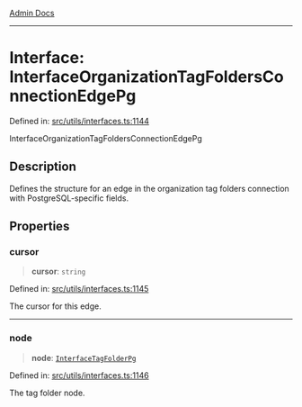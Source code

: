 [Admin Docs](/)

***

# Interface: InterfaceOrganizationTagFoldersConnectionEdgePg

Defined in: [src/utils/interfaces.ts:1144](https://github.com/PalisadoesFoundation/talawa-admin/blob/main/src/utils/interfaces.ts#L1144)

InterfaceOrganizationTagFoldersConnectionEdgePg

## Description

Defines the structure for an edge in the organization tag folders connection with PostgreSQL-specific fields.

## Properties

### cursor

> **cursor**: `string`

Defined in: [src/utils/interfaces.ts:1145](https://github.com/PalisadoesFoundation/talawa-admin/blob/main/src/utils/interfaces.ts#L1145)

The cursor for this edge.

***

### node

> **node**: [`InterfaceTagFolderPg`](utils\interfaces\README\interfaces\InterfaceTagFolderPg.md)

Defined in: [src/utils/interfaces.ts:1146](https://github.com/PalisadoesFoundation/talawa-admin/blob/main/src/utils/interfaces.ts#L1146)

The tag folder node.
